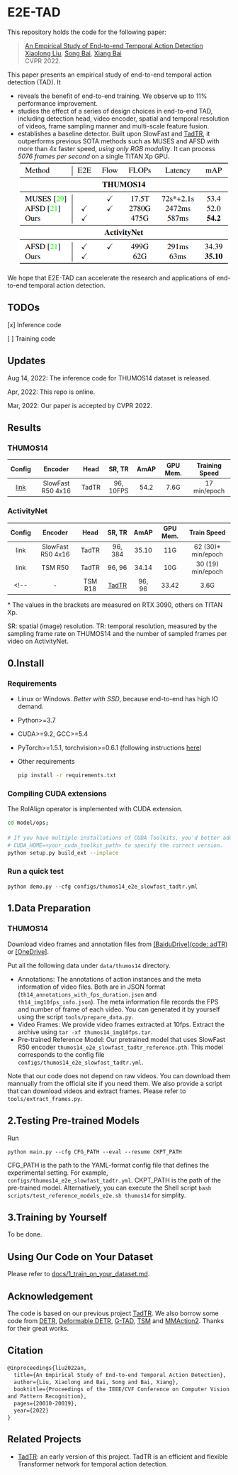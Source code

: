 # E2E-TAD
This repository holds the code for the following paper:
> [An Empirical Study of End-to-end Temporal Action Detection](https://arxiv.org/abs/2204.02932) <br/>
> [Xiaolong Liu](https://github.com/xlliu7), [Song Bai](https://songbai.site), [Xiang Bai](https://scholar.google.com/citations?user=UeltiQ4AAAAJ&hl=zh-CN) <br/>
> CVPR 2022.

This paper presents an empirical study of end-to-end temporal action detection (TAD). It 
- reveals the benefit of end-to-end training. We observe up to 11% performance improvement.
- studies the effect of a series of design choices in end-to-end TAD, including detection head, video encoder, spatial and temporal resolution of videos, frame sampling manner and multi-scale feature fusion.
- establishes a baseline detector. Built upon SlowFast and [TadTR][tadtr], it outperforms previous SOTA methods such as MUSES and AFSD with more than 4x faster speed, *using only RGB modality*. It can process *5076 frames per second* on a single TITAN Xp GPU. <br/>
![the baseline detector](figs/speed-accuracy.png)

<!-- We're currently refactoring the codebase to make it a generic framework for end-to-end temporal action detection. We hope to release the  -->
We hope that E2E-TAD can accelerate the research and applications of end-to-end temporal action detection. 

## TODOs
[x] Inference code

[ ] Training code

## Updates
Aug 14, 2022: The inference code for THUMOS14 dataset is released.

Apr, 2022: This repo is online.

Mar, 2022: Our paper is accepted by CVPR 2022.

## Results
### THUMOS14
|Config|Encoder|Head   |SR, TR |  AmAP |GPU Mem.|Training Speed|
|:-:|:-:|:-:|:-:|:-:|:-:|:-:|
|[link](configs/thumos14_e2e_slowfast_tadtr.yml)|SlowFast R50 4x16| TadTR|96, 10FPS| 54.2|7.6G|17 min/epoch|


### ActivityNet
|Config|Encoder| Head   |SR, TR|  AmAP |GPU Mem.|Train Speed|
|:-:|:-:|:-:|:-:|:-:|:-:|:-:|
|link|SlowFast R50 4x16| TadTR|96, 384|35.10|11G|62 (30)\* min/epoch|
|link|TSM R50|TadTR|96, 96|34.14|10G|30 (19) min/epoch|
<!-- |-|TSM R18|[TadTR][tadtr]|96, 96|33.42|3.6G|12 (8) min/epoch|[OneDrive]| -->

\* The values in the brackets are measured on RTX 3090, others on TITAN Xp.

SR: spatial (image) resolution. TR: temporal resolution, measured by the sampling frame rate on THUMOS14 and the number of sampled frames per video on ActivityNet.

## 0.Install 
### Requirements

* Linux or Windows. *Better with SSD*, because end-to-end has high IO demand.
  
* Python>=3.7

* CUDA>=9.2, GCC>=5.4
  
* PyTorch>=1.5.1, torchvision>=0.6.1 (following instructions [here](https://pytorch.org/))
  
* Other requirements
    ```bash
    pip install -r requirements.txt
    ```
### Compiling CUDA extensions
The RoIAlign operator is implemented with CUDA extension.
<!-- If your machine does have a NVIDIA GPU with CUDA support, you can run this step. Otherwise, please set `disable_cuda=True` in `opts.py`. -->
```bash
cd model/ops;

# If you have multiple installations of CUDA Toolkits, you'd better add a prefix
# CUDA_HOME=<your_cuda_toolkit_path> to specify the correct version. 
python setup.py build_ext --inplace
```

### Run a quick test
```
python demo.py --cfg configs/thumos14_e2e_slowfast_tadtr.yml
```

## 1.Data Preparation
### THUMOS14
Download video frames and annotation files from [[BaiduDrive](code: adTR)](https://pan.baidu.com/s/1MZtPjUSO_AlEqJmmhCFc3Q?pwd=adTR) or [[OneDrive]](https://husteducn-my.sharepoint.com/:f:/g/personal/liuxl_hust_edu_cn/Eglcf3femvhEpNl-5mmhDs4B0RiXiSX6UVOiOdUtG-VSTQ?e=XQm3jc).

Put all the following data under `data/thumos14` directory.

- Annotations: The annotations of action instances and the meta information of video files. Both are in JSON format (`th14_annotations_with_fps_duration.json` and `th14_img10fps_info.json`). The meta information file records the FPS and number of frame of each video. You can generated it by yourself using the script `tools/prepare_data.py`.
- Video Frames: We provide video frames extracted at 10fps. Extract the archive using `tar -xf thumos14_img10fps.tar`.
- Pre-trained Reference Model: Our pretrained model that uses SlowFast R50 encoder `thumos14_e2e_slowfast_tadtr_reference.pth`. This model corresponds to the config file `configs/thumos14_e2e_slowfast_tadtr.yml`. 

Note that our code does not depend on raw videos. You can download them mannually from the official site if you need them. We also provide a script that can download videos and extract frames. Please refer to `tools/extract_frames.py`.

## 2.Testing Pre-trained Models
Run
```
python main.py --cfg CFG_PATH --eval --resume CKPT_PATH
```
CFG_PATH is the path to the YAML-format config file that defines the experimental setting. For example, `configs/thumos14_e2e_slowfast_tadtr.yml`. CKPT_PATH is the path of the pre-trained model. Alternatively, you can execute the Shell script `bash scripts/test_reference_models_e2e.sh thumos14` for simplity.


## 3.Training by Yourself 
To be done.
<!-- (Preview version) -->

<!-- We include the training code. But it is still being tested. You can try it and report problems to me. -->

<!-- Run the following command
```
python main.py --cfg CFG_PATH
```

This codebase supports running on both single GPU or multiple GPUs. 
You may specify the GPU device ID (e.g., 0) to use by the adding the prefix `CUDA_VISIBLE_DEVICES=ID ` before the above command. To run on multiple GPUs, please refer to `scripts/run_parallel.sh`.

During training, our code will automatically perform testing every N epochs (N is the `test_interval` in opts.py). You can also monitor the training process with Tensorboard (need to set `cfg.tensorboard=True` in `opts.py`). The tensorboard record and the checkpoint will be saved at `output_dir` (can be modified in config file).

After training is done, you can also test your trained model by running
```
python main.py --cfg CFG_PATH --eval
```
It will automatically use the best model checkpoint. If you want to manually specify the model checkpoint, run
```
python main.py --cfg CFG_PATH --eval --resume CKPT_PATH
```

Note that the performance of the model trained by your own may be different from the reference model. The reason is that the gradient computation of the RoIAlign and Deformable Attention operators is not deterministic. Please refer to [this page](https://pytorch.org/docs/stable/notes/randomness.html) for details. -->

## Using Our Code on Your Dataset
Please refer to [docs/1_train_on_your_dataset.md](docs/1_train_on_your_dataset.md).

## Acknowledgement
The code is based on our previous project [TadTR][tadtr]. We also borrow some code from [DETR](https://github.com/facebookresearch/detr), [Deformable DETR](https://github.com/fundamentalvision/Deformable-DETR), [G-TAD](https://github.com/Frostinassiky/gtad), [TSM](https://github.com/mit-han-lab/temporal-shift-module) and [MMAction2](https://github.com/open-mmlab/mmaction2). Thanks for their great works.



## Citation
```
@inproceedings{liu2022an,
  title={An Empirical Study of End-to-end Temporal Action Detection},
  author={Liu, Xiaolong and Bai, Song and Bai, Xiang},
  booktitle={Proceedings of the IEEE/CVF Conference on Computer Vision and Pattern Recognition},
  pages={20010-20019},
  year={2022}
}
```

## Related Projects
- [TadTR][tadtr]: an early version of this project. TadTR is an efficient and flexible Transformer network for temporal action detection.


[tadtr]: https://github.com/xlliu7/TadTR
